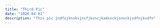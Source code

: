 ```yaml
---
title: "Third Pic"
date: "2020-04-01"
description: "This pic jndfajknskvjnsfjkvncjkadsnckjsnvckjsdfnjkvdfn"
---
```


